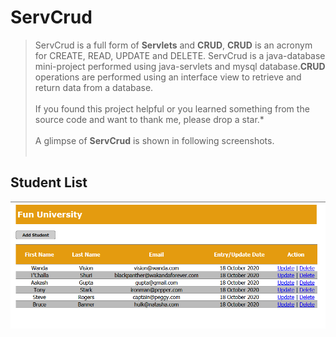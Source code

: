 # ServCrud
> ServCrud is a full form of **Servlets** and **CRUD**, **CRUD** is an acronym for CREATE, READ, UPDATE and DELETE. ServCrud is a java-database mini-project performed using java-servlets and mysql database.**CRUD** operations are performed using an interface view to retrieve and return data from a database.
<br/><br/>
> If you found this project helpful or you learned something from the source code and want to thank me, please drop a star.*
<br/><br/>
> A glimpse of **ServCrud** is shown in following screenshots.
<br/><br/>
## Student List
![Student List](https://github.com/gupta29470/ServCrud/blob/master/results/listStudents.PNG)

